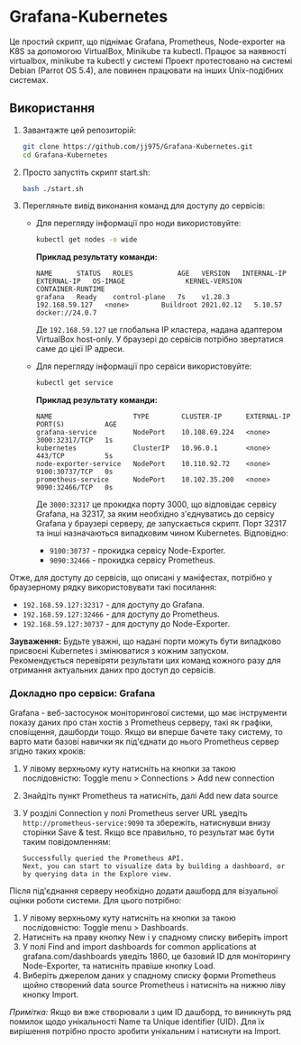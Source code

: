 # Grafana-Kubernetes

Це простий скрипт, що піднімає Grafana, Prometheus, Node-exporter на K8S за допомогою VirtualBox, Minikube та kubectl. Працює за наявності virtualbox, minikube та kubectl у системі Проект протестовано на системі Debian (Parrot OS 5.4), але повинен працювати на інших Unix-подібних системах.

## Використання

1. Завантажте цей репозиторій:

    ```bash
    git clone https://github.com/jj975/Grafana-Kubernetes.git
    cd Grafana-Kubernetes
    ```

2. Просто запустіть скрипт start.sh:

    ```bash
    bash ./start.sh
    ```

3. Перегляньте вивід виконання команд для доступу до сервісів:

    - Для перегляду інформації про ноди використовуйте:

        ```bash
        kubectl get nodes -o wide
        ```
        **Приклад результату команди:**
        ```plaintext
        NAME      STATUS   ROLES           AGE   VERSION   INTERNAL-IP      EXTERNAL-IP   OS-IMAGE               KERNEL-VERSION   CONTAINER-RUNTIME
        grafana   Ready    control-plane   7s    v1.28.3   192.168.59.127   <none>        Buildroot 2021.02.12   5.10.57          docker://24.0.7
        ```
        Де `192.168.59.127` це глобальна IP кластера, надана адаптером VirtualBox host-only. У браузері до сервісів потрібно звертатися саме до цієї IP адреси.

    - Для перегляду інформації про сервіси використовуйте:

        ```bash
        kubectl get service
        ```
        **Приклад результату команди:**
        ```plaintext
        NAME                    TYPE        CLUSTER-IP      EXTERNAL-IP   PORT(S)          AGE
        grafana-service         NodePort    10.108.69.224   <none>        3000:32317/TCP   1s
        kubernetes              ClusterIP   10.96.0.1       <none>        443/TCP          5s
        node-exporter-service   NodePort    10.110.92.72    <none>        9100:30737/TCP   0s
        prometheus-service      NodePort    10.102.35.200   <none>        9090:32466/TCP   0s
        ```
        Де `3000:32317` це прокидка порту 3000, що відповідає сервісу Grafana, на 32317, за яким необхідно з'єднуватись до сервісу Grafana у браузері серверу, де запускається скрипт. Порт 32317 та інші назначаються випадковим чином Kubernetes.
        Відповідно:
        - `9100:30737` - прокидка сервісу Node-Exporter.
        - `9090:32466` - прокидка сервісу Prometheus.

Отже, для доступу до сервісів, що описані у маніфестах, потрібно у браузерному рядку використовувати такі посилання:

- `192.168.59.127:32317` - для доступу до Grafana.
- `192.168.59.127:32466` - для доступу до Prometheus.
- `192.168.59.127:30737` - для доступу до Node-Exporter.

**Зауваження:**
Будьте уважні, що надані порти можуть бути випадково присвоєні Kubernetes і змінюватися з кожним запуском. Рекомендується перевіряти результати цих команд кожного разу для отримання актуальних даних про доступ до сервісів.

### Докладно про сервіси: Grafana

Grafana - веб-застосунок моніторингової системи, що має інструменти показу даних про стан хостів з Prometheus серверу, такі як графіки, сповіщення, дашборди тощо. Якщо ви вперше бачете таку систему, то варто мати базові навички як під'єднати до нього Prometheus сервер згідно таких кроків:

1. У лівому верхньому куту натисніть на кнопки за такою послідовністю: Toggle menu > Connections > Add new connection
2. Знайдіть пункт Prometheus та натисніть, далі Add new data source
3. У розділі Connection у полі Prometheus server URL уведіть `http://prometheus-service:9090` та збережіть, натиснувши внизу сторінки Save & test. Якщо все правильно, то результат має бути таким повідомленням:

    ```
    Successfully queried the Prometheus API.
    Next, you can start to visualize data by building a dashboard, or by querying data in the Explore view.
    ```

Після під'єднання серверу необхідно додати дашборд для візуальної оцінки роботи системи. Для цього потрібно:

1. У лівому верхньому куту натисніть на кнопки за такою послідовністю: Toggle menu > Dashboards.
2. Натисніть на праву кнопку New і у спадному списку виберіть import
3. У полі Find and import dashboards for common applications at grafana.com/dashboards уведіть 1860, це базовий ID для моніторингу Node-Exporter, та натисніть правіше кнопку Load.
4. Виберіть джерелом даних у спадному списку форми Prometheus щойно створений data source Prometheus і натисніть на нижню ліву кнопку Import.

_Примітка:_
Якщо ви вже створювали з цим ID дашборд, то виникнуть ряд помилок щодо унікальності Name та Unique identifier (UID). Для їх вирішення потрібно просто зробити унікальним і натиснути на Import.
